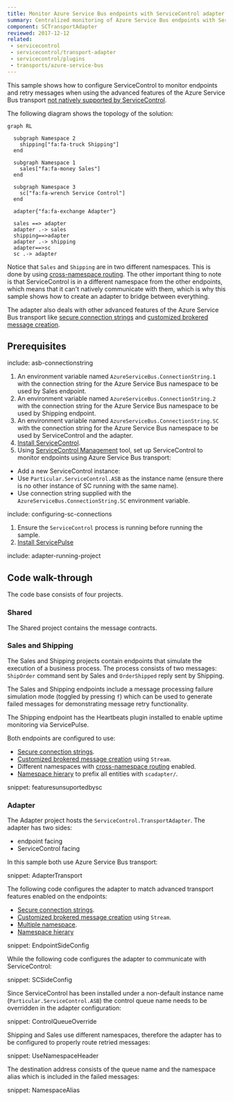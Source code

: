 ```yaml
---
title: Monitor Azure Service Bus endpoints with ServiceControl adapter
summary: Centralized monitoring of Azure Service Bus endpoints with ServiceControl adapter
component: SCTransportAdapter
reviewed: 2017-12-12
related:
 - servicecontrol
 - servicecontrol/transport-adapter
 - servicecontrol/plugins
 - transports/azure-service-bus
---
```



This sample shows how to configure ServiceControl to monitor endpoints and retry messages when using the advanced features of the Azure Service Bus transport [not natively supported by ServiceControl](/servicecontrol/transport-adapter/incompatible-features.md#azure-service-bus-transport-legacy).

The following diagram shows the topology of the solution:

```mermaid
graph RL

  subgraph Namespace 2
    shipping["fa:fa-truck Shipping"]
  end

  subgraph Namespace 1
    sales["fa:fa-money Sales"]
  end

  subgraph Namespace 3
    sc["fa:fa-wrench Service Control"]
  end

  adapter{"fa:fa-exchange Adapter"}

  sales ==> adapter
  adapter .-> sales
  shipping==>adapter
  adapter .-> shipping
  adapter==>sc
  sc .-> adapter
```

Notice that `Sales` and `Shipping` are in two different namespaces. This is done by using [cross-namespace routing](/transports/azure-service-bus/legacy/multiple-namespaces-support.md#cross-namespace-routing). The other important thing to note is that ServiceControl is in a different namespace from the other endpoints, which means that it can't natively communicate with them, which is why this sample shows how to create an adapter to bridge between everything.

The adapter also deals with other advanced features of the Azure Service Bus transport like [secure connection strings](/transports/azure-service-bus/legacy/securing-connection-strings.md) and [customized brokered message creation](/transports/azure-service-bus/legacy/brokered-message-creation.md).

## Prerequisites

include: asb-connectionstring

 1. An environment variable named `AzureServiceBus.ConnectionString.1` with the connection string for the Azure Service Bus namespace to be used by Sales endpoint.
 1. An environment variable named `AzureServiceBus.ConnectionString.2` with the connection string for the Azure Service Bus namespace to be used by Shipping endpoint.
 1. An environment variable named `AzureServiceBus.ConnectionString.SC` with the connection string for the Azure Service Bus namespace to be used by ServiceControl and the adapter.
 1. [Install ServiceControl](/servicecontrol/installation.md).
 1. Using [ServiceControl Management](/servicecontrol/license.md#servicecontrol-management-app) tool, set up ServiceControl to monitor endpoints using Azure Service Bus transport:
	 
   * Add a new ServiceControl instance: 
   * Use `Particular.ServiceControl.ASB` as the instance name (ensure there is no other instance of SC running with the same name).
   * Use connection string supplied with the `AzureServiceBus.ConnectionString.SC` environment variable.
   
include: configuring-sc-connections
 
 1. Ensure the `ServiceControl` process is running before running the sample.
 1. [Install ServicePulse](/servicepulse/installation.md)

include: adapter-running-project


## Code walk-through 

The code base consists of four projects.


### Shared

The Shared project contains the message contracts.


### Sales and Shipping

The Sales and Shipping projects contain endpoints that simulate the execution of a business process. The process consists of two messages: `ShipOrder` command sent by Sales and `OrderShipped` reply sent by Shipping.

The Sales and Shipping endpoints include a message processing failure simulation mode (toggled by pressing `f`) which can be used to generate failed messages for demonstrating message retry functionality.

The Shipping endpoint has the Heartbeats plugin installed to enable uptime monitoring via ServicePulse.

Both endpoints are configured to use:

 * [Secure connection strings](/transports/azure-service-bus/legacy/securing-connection-strings.md).
 * [Customized brokered message creation](/transports/azure-service-bus/legacy/brokered-message-creation.md) using `Stream`.
 * Different namespaces with [cross-namespace routing](/transports/azure-service-bus/legacy/multiple-namespaces-support.md#cross-namespace-routing) enabled.
 * [Namespace hierary](/transports/azure-service-bus/legacy/namespace-hierarchy.md) to prefix all entities with `scadapter/`.

snippet: featuresunsuportedbysc


### Adapter

The Adapter project hosts the `ServiceControl.TransportAdapter`. The adapter has two sides:

 * endpoint facing
 * ServiceControl facing

In this sample both use Azure Service Bus transport:

snippet: AdapterTransport

The following code configures the adapter to match advanced transport features enabled on the endpoints:

 * [Secure connection strings](/transports/azure-service-bus/legacy/securing-connection-strings.md).
 * [Customized brokered message creation](/transports/azure-service-bus/legacy/brokered-message-creation.md) using `Stream`.
 * [Multiple namespace](/transports/azure-service-bus/legacy/multiple-namespaces-support.md#round-robin-namespace-partitioning).
 * [Namespace hierary](/transports/azure-service-bus/legacy/namespace-hierarchy.md)

snippet: EndpointSideConfig

While the following code configures the adapter to communicate with ServiceControl:

snippet: SCSideConfig

Since ServiceControl has been installed under a non-default instance name (`Particular.ServiceControl.ASB`) the control queue name needs to be overridden in the adapter configuration:

snippet: ControlQueueOverride

Shipping and Sales use different namespaces, therefore the adapter has to be configured to properly route retried messages:

snippet: UseNamespaceHeader

The destination address consists of the queue name and the namespace alias which is included in the failed messages:

snippet: NamespaceAlias
